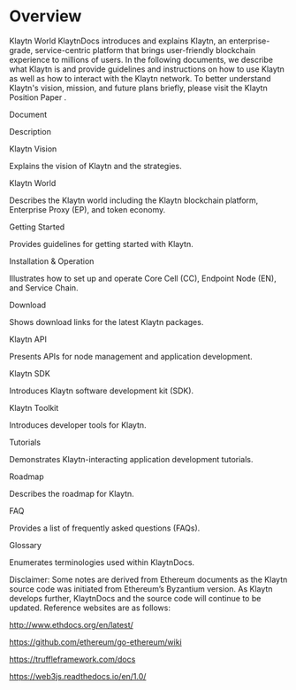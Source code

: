 # Overview

Klaytn World
KlaytnDocs introduces and explains Klaytn, an enterprise-grade, service-centric platform that brings user-friendly blockchain experience to millions of users. In the following documents, we describe what Klaytn is and provide guidelines and instructions on how to use Klaytn as well as how to interact with the Klaytn network. To better understand Klaytn's vision, mission, and future plans briefly, please visit the Klaytn Position Paper .

Document

Description

​Klaytn Vision​

Explains the vision of Klaytn and the strategies.

​Klaytn World​

Describes the Klaytn world including the Klaytn blockchain platform, Enterprise Proxy (EP), and token economy.

​Getting Started​

Provides guidelines for getting started with Klaytn.

​Installation & Operation​

Illustrates how to set up and operate Core Cell (CC), Endpoint Node (EN), and Service Chain.

​Download​

Shows download links for the latest Klaytn packages.

​Klaytn API​

Presents APIs for node management and application development.

​Klaytn SDK​

Introduces Klaytn software development kit (SDK).

​Klaytn Toolkit​

Introduces developer tools for Klaytn.

​Tutorials​

Demonstrates Klaytn-interacting application development tutorials.

​Roadmap​

Describes the roadmap for Klaytn.

​FAQ​

Provides a list of frequently asked questions (FAQs).

​Glossary​

Enumerates terminologies used within KlaytnDocs.

Disclaimer: Some notes are derived from Ethereum documents as the Klaytn source code was initiated from Ethereum’s Byzantium version. As Klaytn develops further, KlaytnDocs and the source code will continue to be updated. Reference websites are as follows:

​http://www.ethdocs.org/en/latest/​

​https://github.com/ethereum/go-ethereum/wiki​

​https://truffleframework.com/docs​

​https://web3js.readthedocs.io/en/1.0/​
